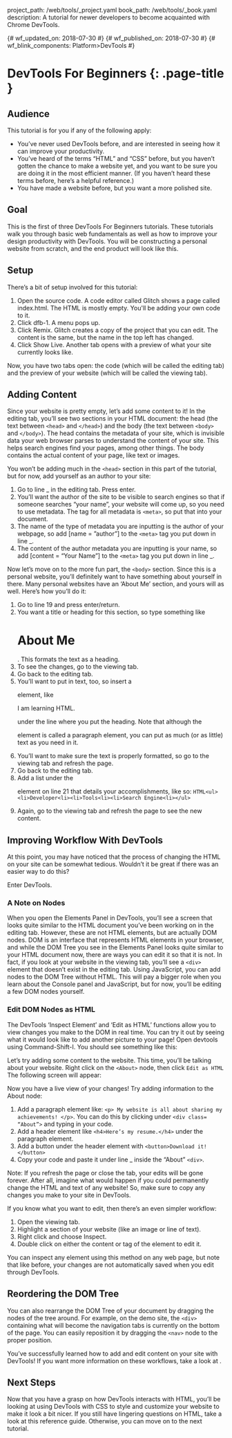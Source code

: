 project_path: /web/tools/_project.yaml
book_path: /web/tools/_book.yaml
description: A tutorial for newer developers to become acquainted with Chrome DevTools.

{# wf_updated_on: 2018-07-30 #}
{# wf_published_on: 2018-07-30 #}
{# wf_blink_components: Platform>DevTools #}

# DevTools For Beginners {: .page-title }
## Audience

This tutorial is for you if any of the following apply:

- You’ve never used DevTools before, and are interested in seeing how it can improve your productivity.
- You’ve heard of the terms “HTML” and “CSS” before, but you haven’t gotten the chance to make a website yet, and you want to be sure you are doing it in the most efficient manner. (If you haven’t heard these terms before, here’s a helpful reference.)
- You have made a website before, but you want a more polished site.


## Goal
This is the first of three DevTools For Beginners tutorials. These tutorials 
walk you through basic web fundamentals as well as how to improve your design 
productivity with DevTools. You will be constructing a personal website from 
scratch, and the end product will look like this. 

## Setup
There’s a bit of setup involved for this tutorial:

1. Open the source code. A code editor called Glitch shows a page called index.html. The HTML is mostly empty. You'll be adding your own code to it.
2. Click dfb-1. A menu pops up.
3. Click Remix. Glitch creates a copy of the project that you can edit. The content is the same, but the name in the top left has changed.
4. Click Show Live. Another tab opens  with a preview of what your site currently looks like.


Now, you have two tabs open: the code (which will be called the editing tab) and the preview of your website (which will be called the viewing tab). 

## Adding Content

Since your website is pretty empty, let’s add some content to it!  In the 
editing tab, you’ll see two sections in your HTML document: the head (the text 
between `<head>` and `</head>`) and the body (the text between `<body>` and 
`</body>`). The head contains the metadata of your site, which is invisible 
data your web browser parses to understand the content of your site. This 
helps search engines find your pages, among other things. The body contains 
the actual content of your page, like text or images.

You won’t be adding much in the `<head>` section in this part of the tutorial, 
but for now, add yourself as an author to your site:
	
1. Go to line _ in the editing tab. Press enter.
2. You’ll want the author of the site to be visible to search engines so that if someone searches “your name”, your website will come up, so you need to use metadata. The tag for all metadata is `<meta>`, so put that into your document.
3. The name of the type of metadata you are inputting is the author of your webpage, so add [name = ”author”] to the `<meta>` tag you put down in line _.
4. The content of the author metadata you are inputting is your name, so add [content = “Your Name”] to the `<meta>` tag you put down in line _.

Now let’s move on to the more fun part, the `<body>` section. Since this is a personal website, you’ll definitely want to have something about yourself in there. Many personal websites have an ‘About Me’ section, and yours will as well. Here’s how you’ll do it:


1. Go to line 19 and press enter/return. 
2. You want a title or heading for this section, so type something like <h1>About Me</h1>. This formats the text as a heading. 
3. To see the changes, go to the viewing tab.
4. Go back to the editing tab.
5. You’ll want to put in text, too, so insert a <p> element, like <p> I am learning HTML.</p> under the line where you put the heading. Note that although the <p> element is called a paragraph element, you can put as much (or as little) text as you need in it.
6. You’ll want to make sure the text is properly formatted, so go to the viewing tab and refresh the page.
7. Go back to the editing tab.
8. Add a list under the <p> element on line 21 that details your accomplishments, like so: ```HTML<ul><li>Developer<li><li>Tools<li><li>Search Engine<li></ul>```
9. Again, go to the viewing tab and refresh the page to see the new content.

## Improving Workflow With DevTools

At this point, you may have noticed that the process of changing the HTML on 
your site can be somewhat tedious. Wouldn’t it be great if there was an easier 
way to do this? 

Enter DevTools.

### A Note on Nodes

 When you open the Elements Panel in DevTools, you’ll see a screen that looks 
 quite similar to the HTML document you’ve been working on in the editing tab. 
 However, these are not HTML elements, but are actually DOM nodes. DOM is an 
 interface that represents HTML elements in your browser, and while the DOM 
 Tree you see in the Elements Panel looks quite similar to your HTML document 
 now, there are ways you can edit it so that it is not. In fact, if you look at 
 your website in the viewing tab, you’ll see a `<div>` element that doesn’t 
 exist in the editing tab. Using JavaScript, you can add nodes to the DOM Tree 
 without HTML. This will pay a bigger role when you learn about the Console 
 panel and JavaScript, but for now, you’ll be editing a few DOM nodes yourself.
 
### Edit DOM Nodes as HTML
 The DevTools ‘Inspect Element’ and ‘Edit as HTML’ functions allow you to view 
 changes you make to the DOM in real time. You can try it out by seeing what it 
 would look like to add another picture to your page! Open devtools using 
 Command-Shift-I. You should see something like this: 
 
Let’s try adding some content to the website. This time, you’ll be talking 
about your website. Right click on the `<About>` node, then click `Edit as HTML`
The following screen will appear:

Now you have a live view of your changes! Try adding information to the About node:

1. Add a paragraph element like: `<p> My website is all about sharing my achievements! </p>`. You can do this by clicking under `<div class= “About”>` and typing in your code.
2. Add a header element like `<h4>Here’s my resume.</h4>` under the paragraph element.
3. Add a button under the header element with `<button>Download it!</button>`
4. Copy your code and paste it under line _ inside the “About” `<div>`.

Note: If you refresh the page or close the tab, your edits will be gone 
forever. After all, imagine what would happen if you could permanently change 
the HTML and text of any website! So, make sure to copy any changes you make to 
your site in DevTools.

If you know what you want to edit, then there’s an even simpler workflow:

1. Open the viewing tab.
2. Highlight a section of your website (like an image or line of text).
3. Right click and choose Inspect. 
4. Double click on either the content or tag of the element to edit it.

You can inspect any element using this method on any web page, but note that 
like before, your changes are not automatically saved when you edit through 
DevTools.

## Reordering the DOM Tree

You can also rearrange the DOM Tree of your document by dragging the nodes of 
the tree around. For example, on the demo site, the `<div>` containing what 
will become the navigation tabs is currently on the bottom of the page. You can 
easily reposition it by dragging the `<nav>` node to the proper position. 

You’ve successfully learned how to add and edit content on your site with 
DevTools! If you want more information on these workflows, take a look at 
<Inspect Styles>.


## Next Steps
	
Now that you have a grasp on how DevTools interacts with HTML, you’ll be
looking at using DevTools with CSS to style and customize your website to make 
it look a bit nicer. If you still have lingering questions on HTML, take a look 
at this reference guide. Otherwise, you can move on to the next tutorial.
